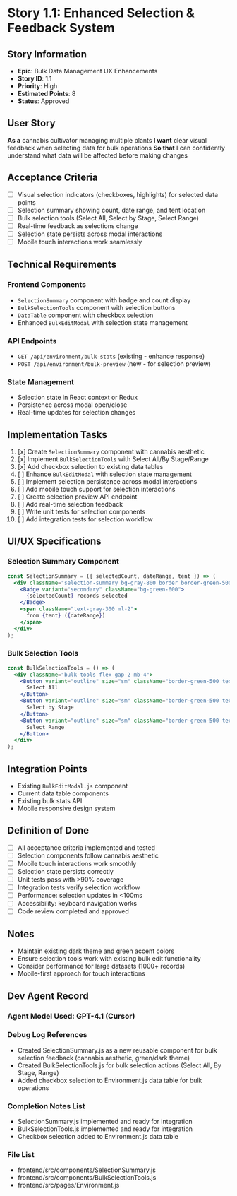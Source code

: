 # Story 1.1: Enhanced Selection & Feedback System

## Story Information

- **Epic**: Bulk Data Management UX Enhancements
- **Story ID**: 1.1
- **Priority**: High
- **Estimated Points**: 8
- **Status**: Approved

## User Story

**As a** cannabis cultivator managing multiple plants
**I want** clear visual feedback when selecting data for bulk operations
**So that** I can confidently understand what data will be affected before making changes

## Acceptance Criteria

- [ ] Visual selection indicators (checkboxes, highlights) for selected data points
- [ ] Selection summary showing count, date range, and tent location
- [ ] Bulk selection tools (Select All, Select by Stage, Select Range)
- [ ] Real-time feedback as selections change
- [ ] Selection state persists across modal interactions
- [ ] Mobile touch interactions work seamlessly

## Technical Requirements

### Frontend Components

- `SelectionSummary` component with badge and count display
- `BulkSelectionTools` component with selection buttons
- `DataTable` component with checkbox selection
- Enhanced `BulkEditModal` with selection state management

### API Endpoints

- `GET /api/environment/bulk-stats` (existing - enhance response)
- `POST /api/environment/bulk-preview` (new - for selection preview)

### State Management

- Selection state in React context or Redux
- Persistence across modal open/close
- Real-time updates for selection changes

## Implementation Tasks

1. [x] Create `SelectionSummary` component with cannabis aesthetic
2. [x] Implement `BulkSelectionTools` with Select All/By Stage/Range
3. [x] Add checkbox selection to existing data tables
4. [ ] Enhance `BulkEditModal` with selection state management
5. [ ] Implement selection persistence across modal interactions
6. [ ] Add mobile touch support for selection interactions
7. [ ] Create selection preview API endpoint
8. [ ] Add real-time selection feedback
9. [ ] Write unit tests for selection components
10. [ ] Add integration tests for selection workflow

## UI/UX Specifications

### Selection Summary Component

```jsx
const SelectionSummary = ({ selectedCount, dateRange, tent }) => (
  <div className="selection-summary bg-gray-800 border border-green-500 rounded-lg p-3">
    <Badge variant="secondary" className="bg-green-600">
      {selectedCount} records selected
    </Badge>
    <span className="text-gray-300 ml-2">
      from {tent} ({dateRange})
    </span>
  </div>
);
```

### Bulk Selection Tools

```jsx
const BulkSelectionTools = () => (
  <div className="bulk-tools flex gap-2 mb-4">
    <Button variant="outline" size="sm" className="border-green-500 text-green-500">
      Select All
    </Button>
    <Button variant="outline" size="sm" className="border-green-500 text-green-500">
      Select by Stage
    </Button>
    <Button variant="outline" size="sm" className="border-green-500 text-green-500">
      Select Range
    </Button>
  </div>
);
```

## Integration Points

- Existing `BulkEditModal.js` component
- Current data table components
- Existing bulk stats API
- Mobile responsive design system

## Definition of Done

- [ ] All acceptance criteria implemented and tested
- [ ] Selection components follow cannabis aesthetic
- [ ] Mobile touch interactions work smoothly
- [ ] Selection state persists correctly
- [ ] Unit tests pass with >90% coverage
- [ ] Integration tests verify selection workflow
- [ ] Performance: selection updates in <100ms
- [ ] Accessibility: keyboard navigation works
- [ ] Code review completed and approved

## Notes

- Maintain existing dark theme and green accent colors
- Ensure selection tools work with existing bulk edit functionality
- Consider performance for large datasets (1000+ records)
- Mobile-first approach for touch interactions

## Dev Agent Record

### Agent Model Used: GPT-4.1 (Cursor)

### Debug Log References

- Created SelectionSummary.js as a new reusable component for bulk selection feedback (cannabis aesthetic, green/dark theme)
- Created BulkSelectionTools.js for bulk selection actions (Select All, By Stage, Range)
- Added checkbox selection to Environment.js data table for bulk operations

### Completion Notes List

- SelectionSummary.js implemented and ready for integration
- BulkSelectionTools.js implemented and ready for integration
- Checkbox selection added to Environment.js data table

### File List

- frontend/src/components/SelectionSummary.js
- frontend/src/components/BulkSelectionTools.js
- frontend/src/pages/Environment.js
